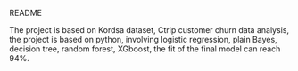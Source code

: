 README

The project is based on Kordsa dataset, Ctrip customer churn data analysis, the project is based on python, involving logistic regression, plain Bayes, decision tree, random forest, XGboost, the fit of the final model can reach 94%.